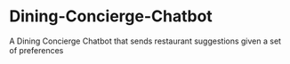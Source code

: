# Dining-Concierge-Chatbot
A Dining Concierge Chatbot that sends restaurant suggestions given a set of preferences
